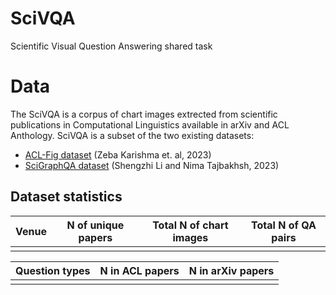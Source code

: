 # SciVQA
Scientific Visual Question Answering shared task

# Data

The SciVQA is a corpus of chart images extrected from scientific publications in Computational Linguistics available in arXiv and ACL Anthology. SciVQA is a subset of the two existing datasets:
* [ACL-Fig dataset](https://huggingface.co/datasets/citeseerx/ACL-fig) (Zeba Karishma et. al, 2023)
* [SciGraphQA dataset](https://huggingface.co/datasets/alexshengzhili/SciGraphQA-295K-train?row=0) (Shengzhi Li and Nima Tajbakhsh, 2023)

## Dataset statistics

| Venue | N of unique papers | Total N of chart images | Total N of QA pairs | 
|-------|--------------------|-------------------------|---------------------|
|       |                    |                         |                     | 


| Question types | N in ACL papers | N in arXiv papers| 
|----------------|-----------------|------------------|
|                |                 |                  |             

